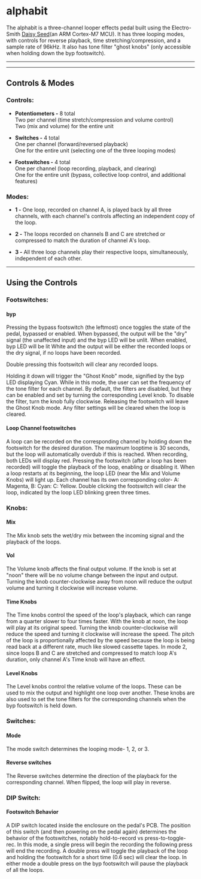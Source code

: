# alphabit
The alphabit is a three-channel looper effects pedal built using the Electro-Smith [Daisy Seed](https://www.electro-smith.com/daisy/daisy)(an ARM Cortex-M7 MCU). It has three looping modes, with controls for reverse playback, time stretching/compression, and a sample rate of 96kHz. It also has tone filter "ghost knobs" (only accessible when holding down the byp footswitch). 

---

---

## Controls & Modes
### Controls:
- **Potentiometers -** 8 total  
Two per channel (time stretch/compression and volume control)  
Two (mix and volume) for the entire unit

- **Switches -** 4 total  
One per channel (forward/reversed playback)  
One for the entire unit (selecting one of the three looping modes)

- **Footswitches -** 4 total  
One per channel (loop recording, playback, and clearing)  
One for the entire unit (bypass, collective loop control, and additional features)

### Modes:

- **1 -** One loop, recorded on channel A, is played back by all three channels, with each channel's controls affecting an independent copy of the loop.

- **2 -** The loops recorded on channels B and C are stretched or compressed to match the duration of channel A's loop.

- **3 -** All three loop channels play their respective loops, simultaneously, independent of each other.

---

## Using the Controls
### Footswitches:
#### byp
Pressing the bypass footswitch (the leftmost) once toggles the state of the pedal, bypassed or enabled. When bypassed, the output will be the "dry" signal (the unaffected input) and the byp LED will be unlit. When enabled, byp LED will be lit White and the output will be either the recorded loops or the dry signal, if no loops have been recorded.

Double pressing this footswitch will clear any recorded loops.

Holding it down will trigger the "Ghost Knob" mode, signified by the byp LED displaying Cyan. While in this mode, the user can set the frequency of the tone filter for each channel. By default, the filters are disabled, but they can be enabled and set by turning the corresponding Level knob. To disable the filter, turn the knob fully clockwise. Releasing the footswitch will leave the Ghost Knob mode. Any filter settings will be cleared when the loop is cleared.

#### Loop Channel footswitches
A loop can be recorded on the corresponding channel by holding down the footswitch for the desired duration. The maximum looptime is 30 seconds, but the loop will automatically overdub if this is reached. When recording, both LEDs will display red.
Pressing the footswitch (after a loop has been recorded) will toggle the playback of the loop, enabling or disabling it. When a loop restarts at its beginning, the loop LED (near the Mix and Volume Knobs) will light up. Each channel has its own corresponding color- A: Magenta, B: Cyan: C: Yellow.
Double clicking the footswitch will clear the loop, indicated by the loop LED blinking green three times.

### Knobs:
#### Mix
The Mix knob sets the wet/dry mix between the incoming signal and the playback of the loops.
  
#### Vol
The Volume knob affects the final output volume. If the knob is set at "noon" there will be no volume change between the input and output. Turning the knob counter-clockwise away from noon will reduce the output volume and turning it clockwise will increase volume. 
  
#### Time Knobs
The Time knobs control the speed of the loop's playback, which can range from a quarter slower to four times faster. With the knob at noon, the loop will play at its original speed. Turning the knob counter-clockwise will reduce the speed and turning it clockwise will increase the speed. The pitch of the loop is proportionally affected by the speed because the loop is being read back at a different rate, much like slowed cassette tapes. In mode 2, since loops B and C are stretched and compressed to match loop A's duration, only channel A's Time knob will have an effect.
  
#### Level Knobs
The Level knobs control the relative volume of the loops. These can be used to mix the output and highlight one loop over another. These knobs are also used to set the tone filters for the corresponding channels when the byp footswitch is held down.

### Switches:
#### Mode
The mode switch determines the looping mode- 1, 2, or 3.

#### Reverse switches
The Reverse switches determine the direction of the playback for the corresponding channel. When flipped, the loop will play in reverse.
  
### DIP Switch:
#### Footswitch Behavior
A DIP switch located inside the enclosure on the pedal's PCB. The position of this switch (and then powering on the pedal again) determines the behavior of the footswitches, notably hold-to-record vs press-to-toggle-rec. In this mode, a single press will begin the recording the following press will end the recording. A double press will toggle the playback of the loop and holding the footswitch for a short time (0.6 sec) will clear the loop. In either mode a double press on the byp footswitch will pause the playback of all the loops.
